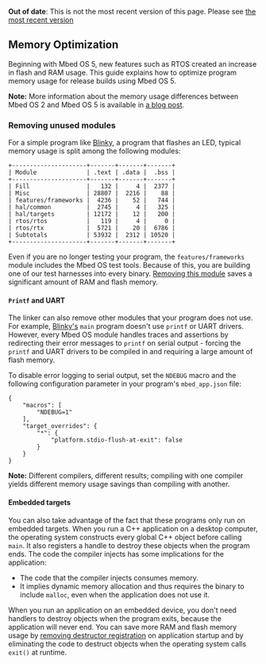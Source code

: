 <span class="warnings">**Out of date**: This is not the most recent version of this page. Please see [the most recent version](y)</span>
## Memory Optimization

Beginning with Mbed OS 5, new features such as RTOS created an increase in flash and RAM usage. This guide explains how to optimize program memory usage for release builds using Mbed OS 5.

<span class="notes">**Note:** More information about the memory usage differences between Mbed OS 2 and Mbed OS 5 is available in <a href="https://os.mbed.com/blog/entry/Optimizing-memory-usage-in-mbed-OS-52/" target="_blank">a blog post</a>.</span>

### Removing unused modules

For a simple program like <a href="https://github.com/ARMmbed/mbed-os-example-blinky" target="_blank">Blinky</a>, a program that flashes an LED, typical memory usage is split among the following modules:

```
+---------------------+-------+-------+-------+
| Module              | .text | .data |  .bss |
+---------------------+-------+-------+-------+
| Fill                |   132 |     4 |  2377 |
| Misc                | 28807 |  2216 |    88 |
| features/frameworks |  4236 |    52 |   744 |
| hal/common          |  2745 |     4 |   325 |
| hal/targets         | 12172 |    12 |   200 |
| rtos/rtos           |   119 |     4 |     0 |
| rtos/rtx            |  5721 |    20 |  6786 |
| Subtotals           | 53932 |  2312 | 10520 |
+---------------------+-------+-------+-------+
```

Even if you are no longer testing your program, the `features/frameworks` module includes the Mbed OS test tools. Because of this, you are building one of our test harnesses into every binary. <a href="https://github.com/ARMmbed/mbed-os/pull/2559" target="_blank">Removing this module</a> saves a significant amount of RAM and flash memory.

#### `Printf` and UART

The linker can also remove other modules that your program does not use. For example, <a href="https://github.com/ARMmbed/mbed-os-example-blinky" target="_blank">Blinky's</a> `main` program doesn't use `printf` or UART drivers. However, every Mbed OS module handles traces and assertions by redirecting their error messages to `printf` on serial output - forcing the `printf` and UART drivers to be compiled in and requiring a large amount of flash memory.

To disable error logging to serial output, set the `NDEBUG` macro and the following configuration parameter in your program's `mbed_app.json` file:

```
{
    "macros": [
        "NDEBUG=1"
    ],
    "target_overrides": {
        "*": {
            "platform.stdio-flush-at-exit": false
        }
    }
}
```

<span class="notes">**Note:** Different compilers, different results; compiling with one compiler yields different memory usage savings than compiling with another.</span>

#### Embedded targets

You can also take advantage of the fact that these programs only run on embedded targets. When you run a C++ application on a desktop computer, the operating system constructs every global C++ object before calling `main`. It also registers a handle to destroy these objects when the program ends. The code the compiler injects has some implications for the application:

- The code that the compiler injects consumes memory.
- It implies dynamic memory allocation and thus requires the binary to include `malloc`, even when the application does not use it.

When you run an application on an embedded device, you don't need handlers to destroy objects when the program exits, because the application will never end. You can save more RAM and flash memory usage by <a href="https://github.com/ARMmbed/mbed-os/pull/2745" target="_blank">removing destructor registration</a> on application startup and by eliminating the code to destruct objects when the operating system calls `exit()` at runtime.
